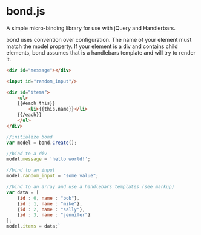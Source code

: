 # bond.js
A simple micro-binding library for use with jQuery and Handlerbars.

bond uses convention over configuration. The name of your element must match the model property. If your element is a div and contains child elements, bond assumes that is a handlebars template and will try to render it.

```html
<div id="message"></div>

<input id="random_input"/>

<div id="items">
	<ul>
	{{#each this}}
		<li>{{this.name}}</li>		
	{{/each}}
	</ul>
</div>
```

```javascript
//initialize bond
var model = bond.Create();

//bind to a div
model.message = 'hello world!';

//bind to an input
model.random_input = "some value";

//bind to an array and use a handlebars templates (see markup)
var data = [
	{id : 0, name : "bob"},
	{id : 1, name : "mike"},
	{id : 2, name : "sally"},
	{id : 3, name : "jennifer"}
];
model.items = data;`
```
